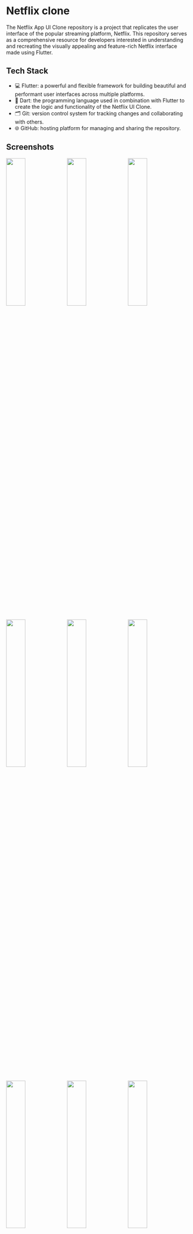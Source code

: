 # Netflix clone

The Netflix App UI Clone repository is a project that replicates the user interface of the popular streaming platform, Netflix. This repository serves as a comprehensive resource for developers interested in understanding and recreating the visually appealing and feature-rich Netflix interface made using Flutter.

## Tech Stack

- 💻 Flutter: a powerful and flexible framework for building beautiful and performant user interfaces across multiple platforms.
- 🎯 Dart: the programming language used in combination with Flutter to create the logic and functionality of the Netflix UI Clone.
- 🗂️ Git: version control system for tracking changes and collaborating with others.
- 🌐 GitHub: hosting platform for managing and sharing the repository.

## Screenshots

<img src="https://github.com/AbhinandhanaPU/netflix_clone/blob/main/screenshots/1.png" width="32%">  <img src="https://github.com/AbhinandhanaPU/netflix_clone/blob/main/screenshots/2.png" width="32%">  <img src="https://github.com/AbhinandhanaPU/netflix_clone/blob/main/screenshots/3.png" width="32%">  <img src="https://github.com/AbhinandhanaPU/netflix_clone/blob/main/screenshots/4.png" width="32%">  <img src="https://github.com/AbhinandhanaPU/netflix_clone/blob/main/screenshots/5.png" width="32%">  <img src="https://github.com/AbhinandhanaPU/netflix_clone/blob/main/screenshots/6.png" width="32%">  <img src="https://github.com/AbhinandhanaPU/netflix_clone/blob/main/screenshots/7.png" width="32%">  <img src="https://github.com/AbhinandhanaPU/netflix_clone/blob/main/screenshots/8.png" width="32%">  <img src="https://github.com/AbhinandhanaPU/netflix_clone/blob/main/screenshots/9.png" width="32%">

## Acknowledgments

The Netflix App UI Clone project is inspired by the original Netflix interface. We express our gratitude to Netflix and TMDB for providing the data and design inspiration that has made this project possible.

Special thanks to the Flutter community for their continuous support, guidance, and contributions to the Flutter framework and ecosystem.


